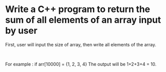 <h1>Write a C++ program to return the sum of all elements of an array input by user</h1>

<p>First, user will input the size of array, then write all elements of the array. </p><br>

For example : if arr[10000] = {1, 2, 3, 4}
The output will be 1+2+3+4 = 10.
